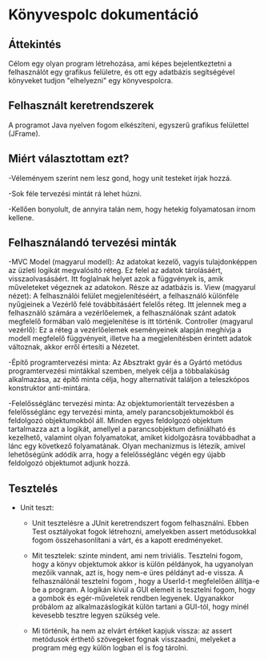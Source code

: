 # Könyvespolc  dokumentáció

## **Áttekintés**
Célom egy olyan program létrehozása, ami képes bejelentkeztetni a felhasználót
egy grafikus felületre, és ott egy adatbázis segítségével könyveket tudjon 
"elhelyezni" egy könyvespolcra.

## **Felhasznált keretrendszerek**
A programot Java nyelven fogom elkészíteni, egyszerű grafikus felülettel (JFrame).

## **Miért választottam ezt?**
-Véleményem szerint nem lesz gond, hogy unit testeket írjak hozzá.

-Sok féle tervezési mintát rá lehet húzni.

-Kellően bonyolult, de annyira talán nem, hogy hetekig folyamatosan írnom kellene.


## **Felhasználandó tervezési minták**
-MVC
 Model   (magyarul  modell): Az  adatokat  kezelő,  vagyis  tulajdonképpen  az  üzleti
 logikát megvalósító réteg. Ez felel az adatok tárolásáért, visszaolvasásáért. 
 Itt foglalnak helyet azok a függvények is, amik műveleteket végeznek az adatokon.
 Része az adatbázis is.
 View  (magyarul  nézet): A  felhasználói  felület  megjelenítéséért,
 a  felhasználó  különféle nyűgjeinek a Vezérlő felé továbbításáért 
 felelős réteg. Itt jelennek meg a felhasználó számára
 a vezérlőelemek, a felhasználónak szánt adatok megfelelő formában való megjelenítése
 is itt történik.
 Controller  (magyarul  vezérlő): Ez a  réteg  a  vezérlőelemek  eseményeinek
 alapján  meghívja  a modell  megfelelő  függvényeit,  illetve  ha  a  megjelenítésben
 érintett  adatok  változnak,  akkor erről értesíti a Nézetet.

-Építő programtervezési minta:  Az Absztrakt gyár és a Gyártó metódus programtervezési 
 mintákkal szemben, melyek célja a többalakúság alkalmazása, az építő minta célja,
 hogy alternatívát találjon a teleszkópos konstruktor anti-mintára.

-Felelősséglánc tervezési minta: Az objektumorientált tervezésben 
 a felelősséglánc egy tervezési minta, amely parancsobjektumokból és feldolgozó 
 objektumokból áll. Minden egyes feldolgozó objektum tartalmazza azt a logikát, 
 amellyel a parancsobjektum definiálható és kezelhető, valamint olyan folyamatokat, 
 amiket kidolgozásra továbbadhat a lánc egy következő folyamatának. 
 Olyan mechanizmus is létezik, amivel lehetőségünk adódik arra, hogy a 
 felelősséglánc végén egy újabb feldolgozó objektumot adjunk hozzá.

## **Tesztelés**
- Unit teszt:
	- Unit tesztelésre a JUnit keretrendszert fogom felhasználni. Ebben Test osztályokat fogok létrehozni, amelyekben
  assert metódusokkal fogom összehasonlítani a várt, és a kapott eredményeket.
  
  - Mit tesztelek: szinte mindent, ami nem triviális.
  Tesztelni fogom, hogy a könyv objektumok akkor is külön példányok, ha ugyanolyan mezőik vannak,
  azt is, hogy nem-e üres példányt ad-e vissza. A felhasználónál tesztelni fogom , hogy a
  UserId-t megfelelően állítja-e be a program.
  A logikán kívül a GUI elemeit is tesztelni fogom, hogy a gombok és egér-műveletek rendben legyenek.
  Ugyanakkor próbálom az alkalmazáslogikát külön tartani a GUI-tól, hogy minél kevesebb tesztre legyen szükség vele.
  
  - Mi történik, ha nem az elvárt értéket kapjuk vissza: az assert metódusok érthető szövegeket fognak visszaadni, 
  melyeket a program még egy külön logban el is fog tárolni.

